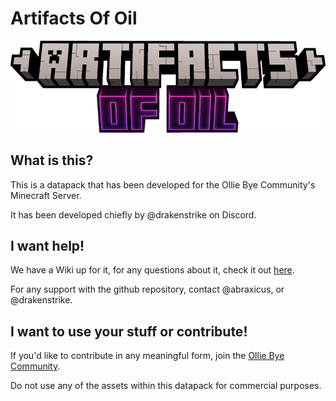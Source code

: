 # Artifacts Of Oil

![Artifacts of Oil Title Screen](artifactsrepo.png)

## What is this?

This is a datapack that has been developed for the Ollie Bye Community's Minecraft Server.

It has been developed chiefly by @drakenstrike on Discord.

## I want help!

We have a Wiki up for it, for any questions about it, check it out [here](https://github.com/AndThenThereWasOne/ArtifactsOfOil/wiki).

For any support with the github repository, contact @abraxicus, or @drakenstrike.

## I want to use your stuff or contribute!

If you'd like to contribute in any meaningful form, join the [Ollie Bye Community](https://discord.gg/93rgpVt).

Do not use any of the assets within this datapack for commercial purposes.
